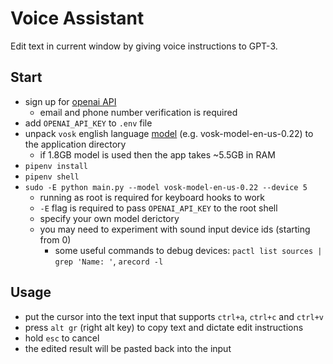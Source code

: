 # Voice Assistant

Edit text in current window by giving voice instructions to GPT-3.

## Start

- sign up for [openai API](https://beta.openai.com/account/api-keys)
  - email and phone number verification is required
- add `OPENAI_API_KEY` to `.env` file
- unpack `vosk` english language [model](https://alphacephei.com/vosk/models) (e.g. vosk-model-en-us-0.22) to the application directory
  - if 1.8GB model is used then the app takes ~5.5GB in RAM
- `pipenv install`
- `pipenv shell`
- `sudo -E python main.py --model vosk-model-en-us-0.22 --device 5`
  - running as root is required for keyboard hooks to work
  - `-E` flag is required to pass `OPENAI_API_KEY` to the root shell
  - specify your own model derictory
  - you may need to experiment with sound input device ids (starting from 0)
    - some useful commands to debug devices: `pactl list sources | grep 'Name: '`, `arecord -l`

## Usage

- put the cursor into the text input that supports `ctrl+a`, `ctrl+c` and `ctrl+v`
- press `alt gr` (right alt key) to copy text and dictate edit instructions
- hold `esc` to cancel
- the edited result will be pasted back into the input

